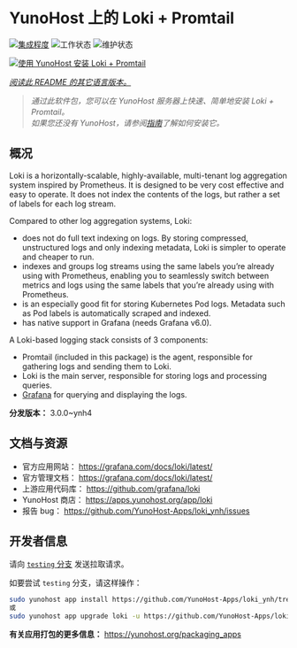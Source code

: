 <!--
注意：此 README 由 <https://github.com/YunoHost/apps/tree/master/tools/readme_generator> 自动生成
请勿手动编辑。
-->

# YunoHost 上的 Loki + Promtail

[![集成程度](https://dash.yunohost.org/integration/loki.svg)](https://ci-apps.yunohost.org/ci/apps/loki/) ![工作状态](https://ci-apps.yunohost.org/ci/badges/loki.status.svg) ![维护状态](https://ci-apps.yunohost.org/ci/badges/loki.maintain.svg)

[![使用 YunoHost 安装 Loki + Promtail](https://install-app.yunohost.org/install-with-yunohost.svg)](https://install-app.yunohost.org/?app=loki)

*[阅读此 README 的其它语言版本。](./ALL_README.md)*

> *通过此软件包，您可以在 YunoHost 服务器上快速、简单地安装 Loki + Promtail。*  
> *如果您还没有 YunoHost，请参阅[指南](https://yunohost.org/install)了解如何安装它。*

## 概况

Loki is a horizontally-scalable, highly-available, multi-tenant log aggregation system inspired by Prometheus. It is designed to be very cost effective and easy to operate. It does not index the contents of the logs, but rather a set of labels for each log stream.

Compared to other log aggregation systems, Loki:

- does not do full text indexing on logs. By storing compressed, unstructured logs and only indexing metadata, Loki is simpler to operate and cheaper to run.
- indexes and groups log streams using the same labels you’re already using with Prometheus, enabling you to seamlessly switch between metrics and logs using the same labels that you’re already using with Prometheus.
- is an especially good fit for storing Kubernetes Pod logs. Metadata such as Pod labels is automatically scraped and indexed.
- has native support in Grafana (needs Grafana v6.0).

A Loki-based logging stack consists of 3 components:
- Promtail (included in this package) is the agent, responsible for gathering logs and sending them to Loki.
- Loki is the main server, responsible for storing logs and processing queries.
- [Grafana](https://github.com/Yunohost-Apps/grafana_ynh) for querying and displaying the logs.


**分发版本：** 3.0.0~ynh4
## 文档与资源

- 官方应用网站： <https://grafana.com/docs/loki/latest/>
- 官方管理文档： <https://grafana.com/docs/loki/latest/>
- 上游应用代码库： <https://github.com/grafana/loki>
- YunoHost 商店： <https://apps.yunohost.org/app/loki>
- 报告 bug： <https://github.com/YunoHost-Apps/loki_ynh/issues>

## 开发者信息

请向 [`testing` 分支](https://github.com/YunoHost-Apps/loki_ynh/tree/testing) 发送拉取请求。

如要尝试 `testing` 分支，请这样操作：

```bash
sudo yunohost app install https://github.com/YunoHost-Apps/loki_ynh/tree/testing --debug
或
sudo yunohost app upgrade loki -u https://github.com/YunoHost-Apps/loki_ynh/tree/testing --debug
```

**有关应用打包的更多信息：** <https://yunohost.org/packaging_apps>
